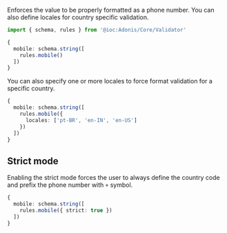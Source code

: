 Enforces the value to be properly formatted as a phone number. You can also define locales for country specific validation.

```ts
import { schema, rules } from '@ioc:Adonis/Core/Validator'

{
  mobile: schema.string([
    rules.mobile()
  ])
}
```

You can also specify one or more locales to force format validation for a specific country.

```ts
{
  mobile: schema.string([
    rules.mobile({
      locales: ['pt-BR', 'en-IN', 'en-US']
    })
  ])
}
```

## Strict mode
Enabling the strict mode forces the user to always define the country code and prefix the phone number with `+` symbol.

```ts
{
  mobile: schema.string([
    rules.mobile({ strict: true })
  ])
}
```
